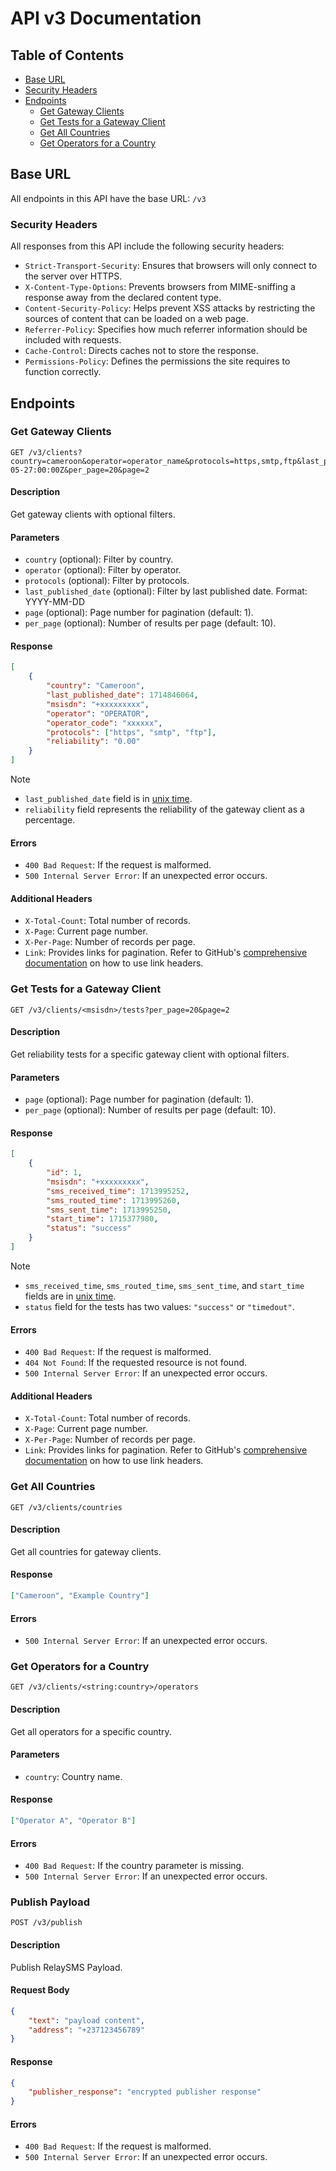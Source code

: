 # API v3 Documentation

## Table of Contents

- [Base URL](#base-url)
- [Security Headers](#security-headers)
- [Endpoints](#endpoints)
  - [Get Gateway Clients](#get-gateway-clients)
  - [Get Tests for a Gateway Client](#get-tests-for-a-gateway-client)
  - [Get All Countries](#get-all-countries)
  - [Get Operators for a Country](#get-operators-for-a-country)

## Base URL

All endpoints in this API have the base URL: `/v3`

### Security Headers

All responses from this API include the following security headers:

- `Strict-Transport-Security`: Ensures that browsers will only connect to the
  server over HTTPS.
- `X-Content-Type-Options`: Prevents browsers from MIME-sniffing a response away
  from the declared content type.
- `Content-Security-Policy`: Helps prevent XSS attacks by restricting the
  sources of content that can be loaded on a web page.
- `Referrer-Policy`: Specifies how much referrer information should be included
  with requests.
- `Cache-Control`: Directs caches not to store the response.
- `Permissions-Policy`: Defines the permissions the site requires to function
  correctly.

## Endpoints

### Get Gateway Clients

```http
GET /v3/clients?country=cameroon&operator=operator_name&protocols=https,smtp,ftp&last_published_date=2024-05-27:00:00Z&per_page=20&page=2
```

#### Description

Get gateway clients with optional filters.

#### Parameters

- `country` (optional): Filter by country.
- `operator` (optional): Filter by operator.
- `protocols` (optional): Filter by protocols.
- `last_published_date` (optional): Filter by last published date. Format:
  YYYY-MM-DD
- `page` (optional): Page number for pagination (default: 1).
- `per_page` (optional): Number of results per page (default: 10).

#### Response

```json
[
	{
		"country": "Cameroon",
		"last_published_date": 1714846064,
		"msisdn": "+xxxxxxxxx",
		"operator": "OPERATOR",
		"operator_code": "xxxxxx",
		"protocols": ["https", "smtp", "ftp"],
		"reliability": "0.00"
	}
]
```

> [!NOTE]
>
> - `last_published_date` field is in
>   [unix time](https://en.wikipedia.org/wiki/Unix_time).
> - `reliability` field represents the reliability of the gateway client as a
>   percentage.

#### Errors

- `400 Bad Request`: If the request is malformed.
- `500 Internal Server Error`: If an unexpected error occurs.

#### Additional Headers

- `X-Total-Count`: Total number of records.
- `X-Page`: Current page number.
- `X-Per-Page`: Number of records per page.
- `Link`: Provides links for pagination. Refer to GitHub's
  [comprehensive documentation](https://docs.github.com/en/rest/using-the-rest-api/using-pagination-in-the-rest-api?apiVersion=2022-11-28#using-link-headers)
  on how to use link headers.

### Get Tests for a Gateway Client

```http
GET /v3/clients/<msisdn>/tests?per_page=20&page=2
```

#### Description

Get reliability tests for a specific gateway client with optional filters.

#### Parameters

- `page` (optional): Page number for pagination (default: 1).
- `per_page` (optional): Number of results per page (default: 10).

#### Response

```json
[
	{
		"id": 1,
		"msisdn": "+xxxxxxxxx",
		"sms_received_time": 1713995252,
		"sms_routed_time": 1713995260,
		"sms_sent_time": 1713995250,
		"start_time": 1715377980,
		"status": "success"
	}
]
```

> [!NOTE]
>
> - `sms_received_time`, `sms_routed_time`, `sms_sent_time`, and `start_time`
>   fields are in [unix time](https://en.wikipedia.org/wiki/Unix_time).
> - `status` field for the tests has two values: `"success"` or `"timedout"`.

#### Errors

- `400 Bad Request`: If the request is malformed.
- `404 Not Found`: If the requested resource is not found.
- `500 Internal Server Error`: If an unexpected error occurs.

#### Additional Headers

- `X-Total-Count`: Total number of records.
- `X-Page`: Current page number.
- `X-Per-Page`: Number of records per page.
- `Link`: Provides links for pagination. Refer to GitHub's
  [comprehensive documentation](https://docs.github.com/en/rest/using-the-rest-api/using-pagination-in-the-rest-api?apiVersion=2022-11-28#using-link-headers)
  on how to use link headers.

### Get All Countries

```http
GET /v3/clients/countries
```

#### Description

Get all countries for gateway clients.

#### Response

```json
["Cameroon", "Example Country"]
```

#### Errors

- `500 Internal Server Error`: If an unexpected error occurs.

### Get Operators for a Country

```http
GET /v3/clients/<string:country>/operators
```

#### Description

Get all operators for a specific country.

#### Parameters

- `country`: Country name.

#### Response

```json
["Operator A", "Operator B"]
```

#### Errors

- `400 Bad Request`: If the country parameter is missing.
- `500 Internal Server Error`: If an unexpected error occurs.

### Publish Payload

```http
POST /v3/publish
```

#### Description

Publish RelaySMS Payload.

#### Request Body

```json
{
	"text": "payload content",
	"address": "+237123456789"
}
```

#### Response

```json
{
	"publisher_response": "encrypted publisher response"
}
```

#### Errors

- `400 Bad Request`: If the request is malformed.
- `500 Internal Server Error`: If an unexpected error occurs.
